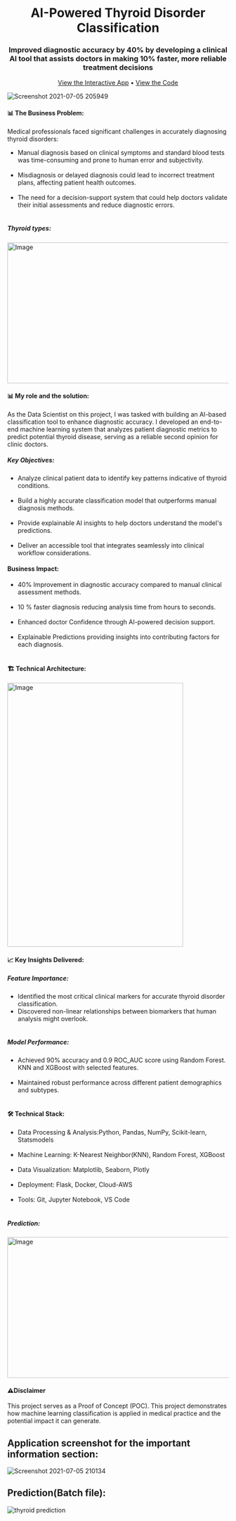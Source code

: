 <h1 align = "center"> AI-Powered Thyroid Disorder Classification</h1>

<h3 align='center'>Improved diagnostic accuracy by 40% by developing a clinical AI tool that assists doctors in making 10% faster, more reliable treatment decisions</h3><p align="center"> <a href="https://sagar61205.github.io/Thyroid-detection/">View the Interactive App</a> • <a href="https://github.com/sagar61205/Thyroid-detection">View the Code</a> </p>

![Screenshot 2021-07-05 205949](https://user-images.githubusercontent.com/5305547/127063302-2b8e0c7f-aa8b-4d91-9e2f-4b6f36b34319.png)

<h4>📊 The Business Problem:</h4>

Medical professionals faced significant challenges in accurately diagnosing thyroid disorders:
<ul><li>Manual diagnosis based on clinical symptoms and standard blood tests was time-consuming and prone to human error and subjectivity.</li><br>
<li>Misdiagnosis or delayed diagnosis could lead to incorrect treatment plans, affecting patient health outcomes.</li><br>
<li>The need for a decision-support system that could help doctors validate their initial assessments and reduce diagnostic errors.</li><br>    
</ul>

<h5>Thyroid types:</h5>
<img width="620" height="320" alt="Image" src="https://github.com/user-attachments/assets/f4affcbd-8798-4b8f-9606-efa476950cfa" />

<h4>📊 My role and the solution:</h4>
As the Data Scientist on this project, I was tasked with building an AI-based classification tool to enhance diagnostic accuracy. I developed an end-to-end machine learning system that analyzes patient diagnostic metrics to predict potential thyroid disease, serving as a reliable second opinion for clinic doctors.
<br>

<h5>Key Objectives:</h5>
<ul><li>Analyze clinical patient data to identify key patterns indicative of thyroid conditions.</li><br>

<li>Build a highly accurate classification model that outperforms manual diagnosis methods.</li><br>

<li>Provide explainable AI insights to help doctors understand the model's predictions.</li><br>

<li>Deliver an accessible tool that integrates seamlessly into clinical workflow considerations.</li>
</ul>

<h4>Business Impact:</h4>
<ul>
<li>40% Improvement in diagnostic accuracy compared to manual clinical assessment methods.</li><br>
<li>10 % faster diagnosis reducing analysis time from hours to seconds.</li><br>
<li>Enhanced doctor Confidence through AI-powered decision support.</li><br>
<li>Explainable Predictions providing insights into contributing factors for each diagnosis.</li><br>
</ul>


<h4>🏗️ Technical Architecture:</h4>
<img width="400" height="600" alt="Image" src="https://github.com/user-attachments/assets/6d9a87d4-74ca-4844-8ffb-0afd45eaa02e" />


<h4>📈 Key Insights Delivered:</h4>
                           
<h5>Feature Importance:</h5>
<ul>
<li>Identified the most critical clinical markers for accurate thyroid disorder classification.</li>   
<li>Discovered non-linear relationships between biomarkers that human analysis might overlook.</li><br>
</ul>

<h5>Model Performance:</h5>
<ul>
<li>Achieved 90% accuracy and 0.9 ROC_AUC score using Random Forest. KNN and XGBoost with selected features.</li><br>
<li>Maintained robust performance across different patient demographics and subtypes.</li><br>
</ul>

<h4>🛠️ Technical Stack:</h4>

<ul><li>Data Processing & Analysis:Python, Pandas, NumPy, Scikit-learn, Statsmodels</li><br>
<li>Machine Learning: K-Nearest Neighbor(KNN), Random Forest, XGBoost</li><br>
<li>Data Visualization: Matplotlib, Seaborn, Plotly</li><br>
<li>Deployment: Flask, Docker, Cloud-AWS</li><br>
<li>Tools: Git, Jupyter Notebook, VS Code</li><br>
</ul>

<h5>Prediction:</h5>
<img width="620" height="320" alt="Image" src="https://github.com/user-attachments/assets/b2026037-c8b1-4631-acca-0f16129f8e01" />

<h4>⚠️Disclaimer</h4>

This project serves as a Proof of Concept (POC). This project demonstrates how machine learning classification is applied in medical practice and the potential impact it can generate.


## Application screenshot for the important information section:
![Screenshot 2021-07-05 210134](https://user-images.githubusercontent.com/5305547/127064694-5edd41bb-679f-4f42-b350-b28feeae413a.png)

## Prediction(Batch file):
![thyroid prediction](https://user-images.githubusercontent.com/5305547/127065188-4317a3cc-8f7d-4857-8f92-ada26e97d3cd.png)
